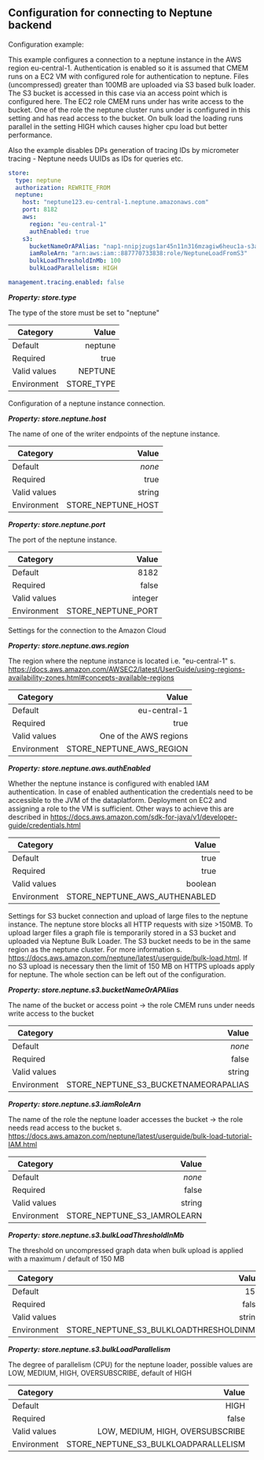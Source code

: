 
## Configuration for connecting to Neptune backend

Configuration example:

This example configures a connection to a neptune instance in the AWS region eu-central-1. Authentication is enabled 
so it is assumed that CMEM runs on a EC2 VM with configured role for authentication to neptune. Files (uncompressed) greater than 100MB are
uploaded via S3 based bulk loader. The S3 bucket is accessed in this case via an access point which is configured here. The EC2
role CMEM runs under has write access to the bucket. One of the role the neptune cluster runs under is configured in this setting and has read access to the bucket.
On bulk load the loading runs parallel in the setting HIGH which causes higher cpu load but better performance.

Also the example disables DPs generation of tracing IDs by micrometer tracing - Neptune needs UUIDs as IDs for queries etc.

```yaml
store:
  type: neptune
  authorization: REWRITE_FROM
  neptune:
    host: "neptune123.eu-central-1.neptune.amazonaws.com"
    port: 8182
    aws:
      region: "eu-central-1"
      authEnabled: true
    s3:
      bucketNameOrAPAlias: "nap1-nnipjzugs1ar45n11n316mzagiw6heuc1a-s3alias"
      iamRoleArn: "arn:aws:iam::887770733838:role/NeptuneLoadFromS3"
      bulkLoadThresholdInMb: 100
      bulkLoadParallelism: HIGH

management.tracing.enabled: false
```


***Property: store.type***

The type of the store must be set to "neptune"

| Category | Value |
|--- | ---: |
| Default | neptune |
| Required | true |
| Valid values | NEPTUNE |
| Environment | STORE_TYPE |

Configuration of a neptune instance connection.

***Property: store.neptune.host***

The name of one of the writer endpoints of the neptune instance.

| Category | Value |
|--- | ---: |
| Default | *none* |
| Required | true |
| Valid values | string |
| Environment | STORE_NEPTUNE_HOST |

***Property: store.neptune.port***

The port of the neptune instance.

| Category | Value |
|--- | ---: |
| Default | 8182 |
| Required | false |
| Valid values | integer |
| Environment | STORE_NEPTUNE_PORT |

Settings for the connection to the Amazon Cloud

***Property: store.neptune.aws.region***

The region where the neptune instance is located i.e. "eu-central-1" s. https://docs.aws.amazon.com/AWSEC2/latest/UserGuide/using-regions-availability-zones.html#concepts-available-regions

| Category | Value |
|--- | ---: |
| Default | eu-central-1 |
| Required | true |
| Valid values | One of the AWS regions |
| Environment | STORE_NEPTUNE_AWS_REGION |

***Property: store.neptune.aws.authEnabled***

Whether the neptune instance is configured with enabled IAM authentication. In case of enabled authentication the credentials need to be accessible to the JVM of the dataplatform. Deployment on EC2 and assigning a role to the VM is sufficient. Other ways to achieve this are described in https://docs.aws.amazon.com/sdk-for-java/v1/developer-guide/credentials.html

| Category | Value |
|--- | ---: |
| Default | true |
| Required | true |
| Valid values | boolean |
| Environment | STORE_NEPTUNE_AWS_AUTHENABLED |

Settings for S3 bucket connection and upload of large files to the neptune instance. The neptune store blocks all HTTP requests with size >150MB. To upload larger files a graph file is temporarily stored in a S3 bucket and uploaded via Neptune Bulk Loader. The S3 bucket needs to be in the same region as the neptune cluster. For more information s. https://docs.aws.amazon.com/neptune/latest/userguide/bulk-load.html. If no S3 upload is necessary then the limit of 150 MB on HTTPS uploads apply for neptune. The whole section can be left out of the configuration.

***Property: store.neptune.s3.bucketNameOrAPAlias***

The name of the bucket or access point -> the role CMEM runs under needs write access to the bucket

| Category | Value |
|--- | ---: |
| Default | *none* |
| Required | false |
| Valid values | string |
| Environment | STORE_NEPTUNE_S3_BUCKETNAMEORAPALIAS |

***Property: store.neptune.s3.iamRoleArn***

The name of the role the neptune loader accesses the bucket -> the role needs read access to the bucket s. https://docs.aws.amazon.com/neptune/latest/userguide/bulk-load-tutorial-IAM.html

| Category | Value |
|--- | ---: |
| Default | *none* |
| Required | false |
| Valid values | string |
| Environment | STORE_NEPTUNE_S3_IAMROLEARN |

***Property: store.neptune.s3.bulkLoadThresholdInMb***

The threshold on uncompressed graph data when bulk upload is applied with a maximum / default of 150 MB

| Category | Value |
|--- | ---: |
| Default | 150 |
| Required | false |
| Valid values | string |
| Environment | STORE_NEPTUNE_S3_BULKLOADTHRESHOLDINMB |

***Property: store.neptune.s3.bulkLoadParallelism***

The degree of parallelism (CPU) for the neptune loader, possible values are LOW, MEDIUM, HIGH, OVERSUBSCRIBE, default of HIGH

| Category | Value |
|--- | ---: |
| Default | HIGH |
| Required | false |
| Valid values | LOW, MEDIUM, HIGH, OVERSUBSCRIBE |
| Environment | STORE_NEPTUNE_S3_BULKLOADPARALLELISM |

